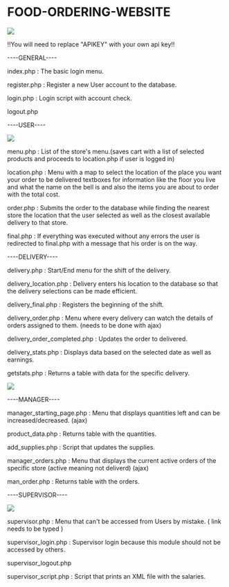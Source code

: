# FOOD-ORDERING-WEBSITE

![](food_ordering_website.gif)



!!You will need to replace "APIKEY" with your own api key!!

----GENERAL----

index.php : The basic login menu.

register.php : Register a new User account to the database.

login.php : Login script with account check.

logout.php 

----USER----

![](user_register_order.gif)

menu.php : List of the store's menu.(saves cart with a list of selected products and proceeds to location.php if user is logged in)

location.php : Menu with 
                          a map to select the location of the place you want your order to be delivered
                          textboxes for information like the floor you live and what the name on the bell is
                          and also the items you are about to order with the total cost.

order.php : Submits the order to the database while finding the nearest store the location that the user selected 
            as well as the closest available delivery to that store.

final.php : If everything was executed without any errors the user is redirected to final.php 
            with a message that his order is on the way.

----DELIVERY----

delivery.php : Start/End menu for the shift of the delivery.

delivery_location.php : Delivery enters his location to the database so that the delivery selections can be made efficient.

delivery_final.php : Registers the beginning of the shift.

delivery_order.php : Menu where every delivery can watch the details of orders assigned to them. (needs to be done with ajax)

delivery_order_completed.php : Updates the order to delivered.

delivery_stats.php : Displays data based on the selected date as well as earnings. 

getstats.php : Returns a table with data for the specific delivery.


![](manager_delivery.gif)

----MANAGER----

manager_starting_page.php : Menu that displays quantities left and can be increased/decreased. (ajax)

product_data.php : Returns table with the quantities.

add_supplies.php : Script that updates the supplies.

manager_orders.php : Menu that displays the current active orders of the specific store (active meaning not deliverd)  (ajax)

man_order.php : Returns table with the orders.

----SUPERVISOR----

![](supervisor.gif)

supervisor.php : Menu that can't be accessed from Users by mistake. ( link needs to be typed )

supervisor_login.php : Supervisor login because this module should not be accessed by others.

supervisor_logout.php 

supervisor_script.php : Script that prints an XML file with the salaries.
